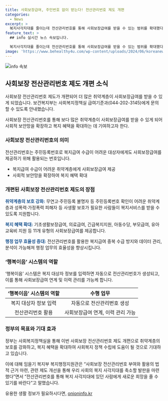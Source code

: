 ```yaml
---
title: 사회보장급여, 주민번호 없이 받는다! 전산관리번호 제도 개편
categories:
  - News
excerpt: >
  복지사각지대를 줄이는데 전산관리번호를 통해 사회보장급여를 받을 수 있는 범위를 확대했다. 주민등록번호 미보유자나 어려움을 겪는 이들도 사회보장을 받을 수 있게끔, 기초생활보장급여 등 11가지 유형의 사회보장급여를 제공한다. 이를 통해 성폭력 및 가정폭력 피해자 등에게도 도움을 줄 수 있게 되었으며, 전산관리번호를 통한 효율적인 복지혜택 관리와 정책 수립을 기대하고 있다.
feature_text: >
  ## info 실시간 뉴스 속보입니다.

  복지사각지대를 줄이는데 전산관리번호를 통해 사회보장급여를 받을 수 있는 범위를 확대했다. 주민등록번호 미보유자나 어려움을 겪는 이들도 사회보장을 받을 수 있게끔, 기초생활보장급여 등 11가지 유형의 사회보장급여를 제공한다. 이를 통해 성폭력 및 가정폭력 피해자 등에게도 도움을 줄 수 있게 되었으며, 전산관리번호를 통한 효율적인 복지혜택 관리와 정책 수립을 기대하고 있다.
image: 'https://www.behealthy4u.com/wp-content/uploads/2024/06/koreanews.jpg'
---
```


<p><img src="https://www.behealthy4u.com/wp-content/uploads/2024/06/koreanews.jpg" alt="info 속보" /></p>

<h2 data-ke-size="size26">사회보장 전산관리번호 제도 개편 소식</h2>

<p>사회보장 전산관리번호 제도가 개편되어 더 많은 취약계층이 사회보장급여를 받을 수 있게 되었습니다. 보건복지부는 사회복지정책실 급여기준과(044-202-3145)에게 문의할 수 있도록 안내했습니다.</p>

<p data-ke-size="size16">사회보장 전산관리번호를 통해 보다 많은 취약계층이 사회보장급여를 받을 수 있게 되어 사회적 보안망을 확장하고 복지 혜택을 확대하는 데 기여하고자 한다.</p>

<h3>사회보장 전산관리번호의 의미</h3>

<p>전산관리번호는 주민등록번호로 복지급여 수급이 어려운 대상자에게도 사회보장급여를 제공하기 위해 활용되는 번호입니다.</p>

<ul>
  <li>복지급여 수급이 어려운 취약계층에게 사회보장급여 제공</li>
  <li>사회적 보안망을 확장하여 복지 혜택 확대</li>
</ul>

<h3>개편된 사회보장 전산관리번호 제도의 장점</h3>

<p><b><span style="color: #1a5490;">취약계층의 보호 강화:</span></b> 무연고·주민등록 불명자 등 주민등록번호 확인이 어려운 취약계층과 성폭력·가정폭력 피해자 등 사생활 보호가 필요한 사람들이 복지서비스를 받을 수 있도록 지원합니다.</p>

<p><b><span style="color: #1a5490;">복지 혜택 확대:</span></b> 기초생활보장급여, 의료급여, 긴급복지지원, 아동수당, 부모급여, 유아교육비 지원 등 11개 유형의 사회보장급여를 제공합니다.</p>

<p><b><span style="color: #1a5490;">행정 업무 효율성 증대:</span></b> 전산관리번호를 활용한 복지급여 중복 수급 방지와 데이터 관리, 분석이 가능해져 행정 업무의 효율성을 향상시킵니다.</p>

<h3>‘행복이음’ 시스템의 역할</h3>

<p>‘행복이음’ 시스템은 복지 대상자 정보를 입력하면 자동으로 전산관리번호가 생성되고, 이를 통해 사회보장급여 연계 및 이력 관리를 가능케 합니다.</p>

<table>
<thead>
<tr>
<th style="text-align: center;">‘행복이음’ 시스템의 역할</th>
<th style="text-align: center;">수행 업무</th>
</tr>
</thead>
<tbody>
<tr>
<td style="text-align: center;">복지 대상자 정보 입력</td>
<td style="text-align: center;">자동으로 전산관리번호 생성</td>
</tr>
<tr>
<td style="text-align: center;">전산관리번호 활용</td>
<td style="text-align: center;">사회보장급여 연계, 이력 관리 가능</td>
</tr>
</tbody>
</table>

<h3>정부의 목표와 기대 효과</h3>

<p>정부는 사회복지정책실을 통해 이번 사회보장 전산관리번호 제도 개편으로 취약계층의 보호를 강화하고, 복지 혜택을 확대하여 사회복지 정책 수립에 도움이 될 것으로 기대하고 있습니다.</p>

<p>이에 대해 임을기 복지부 복지행정지원관은 “사회보장 전산관리번호 부여와 활용의 법적 근거 마련, 관련 제도 개선을 통해 우리 사회의 복지 사각지대를 축소할 발판을 마련했다”면서 “전산관리번호를 통해 복지 사각지대에 있던 사람에게 새로운 희망을 줄 수 있기를 바란다”고 말했습니다.</p>
유용한 생활 정보가 필요하시다면, <a href="https://onioninfo.kr" rel="dofollow">onioninfo.kr</a>


